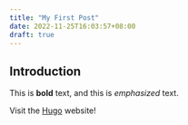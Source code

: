 ```yaml
---
title: "My First Post"
date: 2022-11-25T16:03:57+08:00
draft: true
---
```

## Introduction

This is **bold** text, and this is *emphasized* text.

Visit the [Hugo](https://gohugo.io) website!

